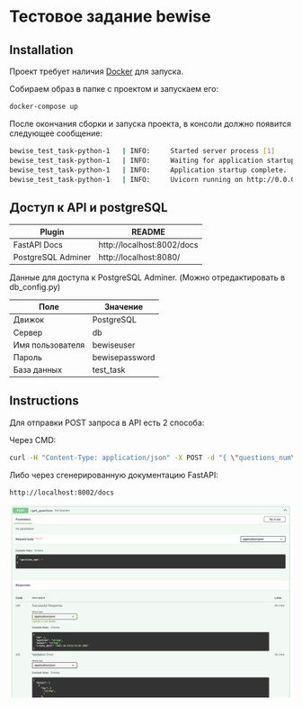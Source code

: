 # Тестовое задание bewise


## Installation

Проект требует наличия [Docker](https://nodejs.org/) для запуска.

Собираем образ в папке с проектом и запускаем его:

```sh
docker-compose up
```

После окончания сборки и запуска проекта, в консоли должно появится следующее сообщение:

```sh
bewise_test_task-python-1   | INFO:     Started server process [1]
bewise_test_task-python-1   | INFO:     Waiting for application startup.
bewise_test_task-python-1   | INFO:     Application startup complete.
bewise_test_task-python-1   | INFO:     Uvicorn running on http://0.0.0.0:8002 (Press CTRL+C to quit)
```

## Доступ к API и postgreSQL


| Plugin | README |
| ------ | ------ |
| FastAPI Docs | http://localhost:8002/docs |
| PostgreSQL Adminer | http://localhost:8080/ |

Данные для доступа к PostgreSQL Adminer.
(Можно отредактировать в db_config.py)

| Поле | Значение |
| ------ | ------ |
| Движок | PostgreSQL |
| Сервер | db |
| Имя пользователя | bewiseuser |
| Пароль | bewisepassword |
| База данных | test_task |

## Instructions

Для отправки POST запроса в API есть 2 способа:

Через CMD:


```sh
curl -H "Content-Type: application/json" -X POST -d "{ \"questions_num\": 1 }" http://localhost:8002/get_question
```

Либо через сгенерированную документацию FastAPI:

```sh
http://localhost:8002/docs
```
![FastAPI_docs](FastAPI_docs.png)
